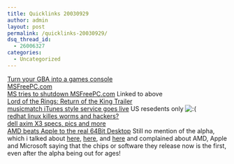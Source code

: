 ```yaml
---
title: Quicklinks 20030929
author: admin
layout: post
permalink: /quicklinks-20030929/
dsq_thread_id:
  - 26006327
categories:
  - Uncategorized
---
```

[Turn your GBA into a games console][1]  
[MSFreePC.com][2]  
[MS tries to shutdown MSFreePC.com][3] Linked to above</a>  
[Lord of the Rings: Return of the King Trailer][4]  
[musicmatch iTunes style service goes live][5] US resedents only <img src="http://blog.lotas-smartman.net/wp-includes/images/smilies/icon_sad.gif" alt=":(" class="wp-smiley" />  
[redhat linux killes worms and hackers?][6]  
[dell axim X3 specs, pics and more][7]  
[AMD beats Apple to the real 64Bit Desktop][8] Still no mention of the alpha, which i talked about [here][9], [here][10], and [here][11] and complained about AMD, Apple and Microsoft saying that the chips or software they release now is the first, even after the alpha being out for ages!

 [1]: http://pages.prodigy.net/tan.ax/GBAConsole/gbaconsole.htm
 [2]: http://msfreepc.com/
 [3]: http://yro.slashdot.org/yro/03/09/29/1753206.shtml?tid=109&tid=123&tid=126&tid=163&tid=187&tid=99
 [4]: http://slashdot.org/articles/03/09/29/1047207.shtml?tid=188&tid=199&tid=97
 [5]: http://www.theregister.co.uk/content/6/33096.html
 [6]: http://www.vnunet.com/News/1143925
 [7]: http://www.bargainpda.com/default.asp?newsID=1639
 [8]: http://www.theinquirer.net/?article=11822
 [9]: http://blog.lotas-smartman.net/archives/000530.php
 [10]: http://blog.lotas-smartman.net/archives/000400.php
 [11]: http://blog.lotas-smartman.net/archives/000115.php